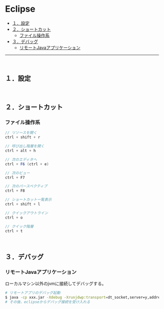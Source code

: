 # Eclipse

<!-- TOC -->

- [１．設定](#１．設定)
- [２．ショートカット](#２．ショートカット)
    - [ファイル操作系](#ファイル操作系)
- [３．デバッグ](#３．デバッグ)
    - [リモートJavaアプリケーション](#リモートjavaアプリケーション)

<!-- /TOC -->
---
<br>
<!-- NEXT INDENT -->

<a id="markdown-１．設定" name="１．設定"></a>
## １．設定

<br>
<!-- NEXT INDENT -->

<a id="markdown-２．ショートカット" name="２．ショートカット"></a>
## ２．ショートカット
<a id="markdown-ファイル操作系" name="ファイル操作系"></a>
### ファイル操作系

```java
// リソースを開く
ctrl + shift + r

// 呼び出し階層を開く
ctrl + alt + h

// 次のエディタへ
ctrl + F6 (ctrl + e)

// 次のビュー
ctrl + F7

// 次のパースペクティブ
ctrl + F8

// ショートカット一覧表示
ctrl + shift + l

// クイックアウトライン
ctrl + o

// クイック階層
ctrl + t
```

<br>
<!-- NEXT INDENT -->

<a id="markdown-３．デバッグ" name="３．デバッグ"></a>
## ３．デバッグ

<a id="markdown-リモートjavaアプリケーション" name="リモートjavaアプリケーション"></a>
### リモートJavaアプリケーション
ローカルマシン以外のjvmに接続してデバッグする。

```bash
# リモートアプリのデバッグ起動
$ java -cp xxx.jar -Xdebug -Xrunjdwp:transport=dt_socket,server=y,address=8000,suspend=n
# その後、eclipseからデバッグ接続を受け入れる
```

<br>
<!-- NEXT INDENT -->